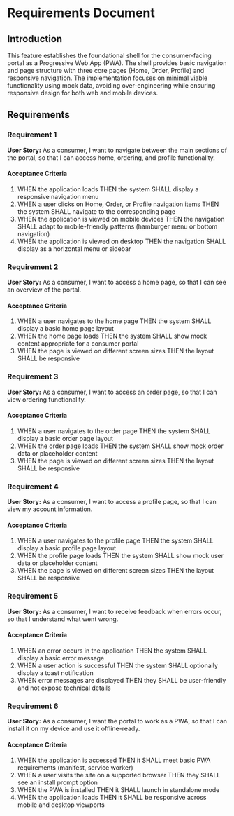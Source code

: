 # Requirements Document

## Introduction

This feature establishes the foundational shell for the consumer-facing portal as a Progressive Web App (PWA). The shell provides basic navigation and page structure with three core pages (Home, Order, Profile) and responsive navigation. The implementation focuses on minimal viable functionality using mock data, avoiding over-engineering while ensuring responsive design for both web and mobile devices.

## Requirements

### Requirement 1

**User Story:** As a consumer, I want to navigate between the main sections of the portal, so that I can access home, ordering, and profile functionality.

#### Acceptance Criteria

1. WHEN the application loads THEN the system SHALL display a responsive navigation menu
2. WHEN a user clicks on Home, Order, or Profile navigation items THEN the system SHALL navigate to the corresponding page
3. WHEN the application is viewed on mobile devices THEN the navigation SHALL adapt to mobile-friendly patterns (hamburger menu or bottom navigation)
4. WHEN the application is viewed on desktop THEN the navigation SHALL display as a horizontal menu or sidebar

### Requirement 2

**User Story:** As a consumer, I want to access a home page, so that I can see an overview of the portal.

#### Acceptance Criteria

1. WHEN a user navigates to the home page THEN the system SHALL display a basic home page layout
2. WHEN the home page loads THEN the system SHALL show mock content appropriate for a consumer portal
3. WHEN the page is viewed on different screen sizes THEN the layout SHALL be responsive

### Requirement 3

**User Story:** As a consumer, I want to access an order page, so that I can view ordering functionality.

#### Acceptance Criteria

1. WHEN a user navigates to the order page THEN the system SHALL display a basic order page layout
2. WHEN the order page loads THEN the system SHALL show mock order data or placeholder content
3. WHEN the page is viewed on different screen sizes THEN the layout SHALL be responsive

### Requirement 4

**User Story:** As a consumer, I want to access a profile page, so that I can view my account information.

#### Acceptance Criteria

1. WHEN a user navigates to the profile page THEN the system SHALL display a basic profile page layout
2. WHEN the profile page loads THEN the system SHALL show mock user data or placeholder content
3. WHEN the page is viewed on different screen sizes THEN the layout SHALL be responsive

### Requirement 5

**User Story:** As a consumer, I want to receive feedback when errors occur, so that I understand what went wrong.

#### Acceptance Criteria

1. WHEN an error occurs in the application THEN the system SHALL display a basic error message
2. WHEN a user action is successful THEN the system SHALL optionally display a toast notification
3. WHEN error messages are displayed THEN they SHALL be user-friendly and not expose technical details

### Requirement 6

**User Story:** As a consumer, I want the portal to work as a PWA, so that I can install it on my device and use it offline-ready.

#### Acceptance Criteria

1. WHEN the application is accessed THEN it SHALL meet basic PWA requirements (manifest, service worker)
2. WHEN a user visits the site on a supported browser THEN they SHALL see an install prompt option
3. WHEN the PWA is installed THEN it SHALL launch in standalone mode
4. WHEN the application loads THEN it SHALL be responsive across mobile and desktop viewports